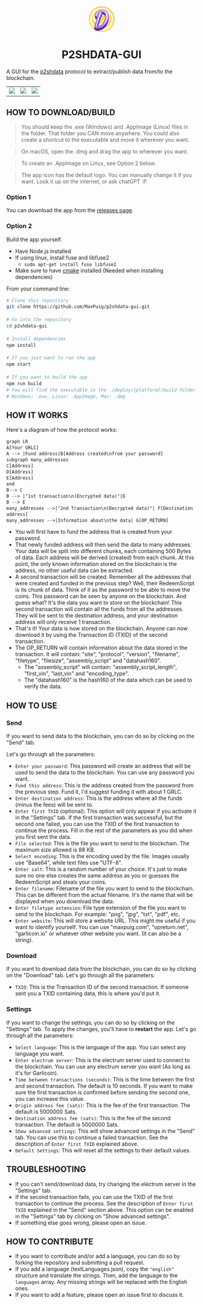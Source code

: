 <p align="center">
  <img src="./assets/logo.png" alt="P2SHDATA-GUI logo" width="69" height="69">
</p>

<h1 align="center">P2SHDATA-GUI</h1>

A GUI for the [p2shdata](https://github.com/MaxPuig/p2shdata) protocol to extract/publish data from/to the blockchain.

<table>
  <tr>
    <td><img src="https://user-images.githubusercontent.com/45133421/225704586-daf31196-85f1-4c41-943d-9b033bf702ea.png"></td>
    <td><img src="https://user-images.githubusercontent.com/45133421/225704668-9089c163-c7ba-4c23-9752-d9f2058cd218.png"></td>
    <td><img src="https://user-images.githubusercontent.com/45133421/233851031-5aba4073-4325-4cc6-90e9-3081faaf6aeb.png"></td>
  </tr>
</table>

## HOW TO DOWNLOAD/BUILD
> You should keep the .exe (Windows) and .AppImage (Linux) files in the folder. That folder you CAN move anywhere. You could also create a shortcut to the executable and move it wherever you want.

> On macOS, open the .dmg and drag the app to wherever you want.

> To create an .AppImage on Linux, see Option 2 below.

> The app icon has the default logo. You can manually change it if you want. Look it up on the internet, or ask chatGPT :P


### Option 1
You can download the app from the [releases page](https://github.com/MaxPuig/p2shdata-gui/releases).

### Option 2
Build the app yourself.

- Have Node.js installed
- If using linux, install fuse and libfuse2
  - `sudo apt-get install fuse libfuse2 `
- Make sure to have [cmake](https://cmake.org/download/) installed (Needed when installing dependencies)

From your command line:

```bash
# Clone this repository
git clone https://github.com/MaxPuig/p2shdata-gui.git

# Go into the repository
cd p2shdata-gui

# Install dependencies
npm install

# If you just want to run the app
npm start

# If you want to build the app
npm run build
# You will find the executable in the ./deploy/{platform}/build folder.
# Windows: .exe, Linux: .AppImage, Mac: .dmg
```

## HOW IT WORKS
Here's a diagram of how the protocol works:
```mermaid
graph LR
A[Your GRLC] 
A --> |Fund address|B[Address created\nfrom your password] 
subgraph many_addresses
C[Address]
D[Address]
E[Address]
end
B--> C
B --> |"1st transaction\n(Encrypted data)"|D
B --> E
many_addresses -->|"2nd Transaction\n(Decrypted data)"| F[Destination address]
many_addresses -->|Information about\nthe data| G[OP_RETURN]
```
- You will first have to fund the address that is created from your password.
- That newly funded address will then send the data to many addresses. Your data will be split into different chunks, each containing 500 Bytes of data. Each address will be derived (created) from each chunk. At this point, the only known information stored on the blockchain is the address, no other useful data can be extracted.
- A second transaction will be created. Remember all the addresses that were created and funded in the previous step? Well, their RedeemScript is its chunk of data. Think of it as the password to be able to move the coins. This password can be seen by anyone on the blockchain. And guess what? It's the data you want to store on the blockchain! This second transaction will contain all the funds from all the addresses. They will be sent to the destination address, and your destination address will only receive 1 transaction.
- That's it! Your data is now stored on the blockchain. Anyone can now download it by using the Transaction ID (TXID) of the second transaction.
- The OP_RETURN will contain information about the data stored in the transaction. It will contain: "site", "protocol", "version", "filename", "filetype", "filesize", "assembly_script" and "datahash160". 
  - The "assembly_script" will contain: "assembly_script_length", "first_vin", "last_vin" and "encoding_type".
  - The "datahash160" is the hash160 of the data which can be used to verify the data.

## HOW TO USE
### Send
If you want to send data to the blockchain, you can do so by clicking on the "Send" tab.

Let's go through all the parameters:
- `Enter your password`: This password will create an address that will be used to send the data to the blockchain. You can use any password you want.
- `Fund this address`: This is the address created from the password from the previous step. Fund it, I'd suggest funding it with about 1 GRLC.
- `Enter destination address`: This is the address where all the funds (minus the fees) will be sent to.
- `Enter first TXID` (optional): This option will only appear if you activate it in the "Settings" tab. If the first transaction was successful, but the second one failed, you can use the TXID of the first transaction to continue the process. Fill in the rest of the parameters as you did when you first sent the data.
- `File selected`: This is the file you want to send to the blockchain. The maximum size allowed is 88 KB.
- `Select encoding`: This is the encoding used by the file. Images usually use "Base64", while text files use "UTF-8".
- `Enter salt`: This is a random number of your choice. It's just to make sure no one else creates the same address as you or guesses the RedeemScript and steals your coins.
- `Enter filename`: Filename of the file you want to send to the blockchain. This can be different from the actual filename. It's the name that will be displayed when you download the data.
- `Enter filetype extension`: File type extension of the file you want to send to the blockchain. For example: "png", "jpg", "txt", "pdf", etc.
- `Enter website`: This will store a website URL. This might me useful if you want to identify yourself. You can use "maxpuig.com", "opreturn.net", "garlicoin.io" or whatever other website you want. (It can also be a string).

### Download
If you want to download data from the blockchain, you can do so by clicking on the "Download" tab.
Let's go through all the parameters:
- `TXID`: This is the Transaction ID of the second transaction. If someone sent you a TXID containing data, this is where you'd put it.

### Settings
If you want to change the settings, you can do so by clicking on the "Settings" tab. To apply the changes, you'll have to **restart** the app.
Let's go through all the parameters:
- `Select language`: This is the language of the app. You can select any language you want.
- `Enter electrum server`: This is the electrum server used to connect to the blockchain. You can use any electrum server you want (As long as it's for Garlicoin).
- `Time between transactions (seconds)`: This is the time between the first and second transaction. The default is 10 seconds. If you want to make sure the first transaction is confirmed before sending the second one, you can increase this value.
- `Origin address fee (sats)`: This is the fee of the first transaction. The default is 5000000 Sats.
- `Destination address fee (sats)`: This is the fee of the second transaction. The default is 5000000 Sats.
- `Show advanced settings`: This will show advanced settings in the "Send" tab. You can use this to continue a failed transaction. See the description of `Enter first TXID` explained above.
- `Default Settings`: This will reset all the settings to their default values.

## TROUBLESHOOTING
- If you can't send/download data, try changing the electrum server in the "Settings" tab.
- If the second transaction fails, you can use the TXID of the first transaction to continue the process. See the description of `Enter first TXID` explained in the "Send" section above. This option can be enabled in the "Settings" tab by clicking on "Show advanced settings".
- If something else goes wrong, please open an issue.

## HOW TO CONTRIBUTE
- If you want to contribute and/or add a language, you can do so by forking the repository and submitting a pull request.
- If you add a language (textLanguages.json), copy the `"english"` structure and translate the strings. Then, add the language to the `languages` array. Any missing strings will be replaced with the English ones.
- If you want to add a feature, please open an issue first to discuss it.
